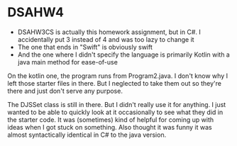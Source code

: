 # DSAHW4

- DSAHW3CS is actually this homework assignment, but in C#. I accidentally put 3 instead of 4 and was too lazy to change it
- The one that ends in "Swift" is obviously swift
- And the one where I didn't specify the language is primarily Kotlin with a java main method for ease-of-use

On the kotlin one, the program runs from Program2.java. I don't know why I left those starter files in there. But I neglected to take them out so they're there and just don't serve any purpose.

The DJSSet class is still in there. But I didn't really use it for anything. I just wanted to be able to quickly look at it occasionally to see what they did in the starter code. It was (sometimes) kind of helpful for coming up with ideas when I got stuck on something. Also thought it was funny it was almost syntactically identical in C# to the java version.
